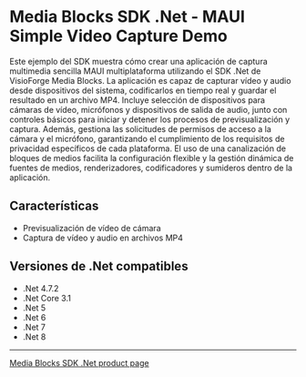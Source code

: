 # Media Blocks SDK .Net - MAUI Simple Video Capture Demo

Este ejemplo del SDK muestra cómo crear una aplicación de captura multimedia sencilla MAUI multiplataforma utilizando el SDK .Net de VisioForge Media Blocks. La aplicación es capaz de capturar vídeo y audio desde dispositivos del sistema, codificarlos en tiempo real y guardar el resultado en un archivo MP4. Incluye selección de dispositivos para cámaras de vídeo, micrófonos y dispositivos de salida de audio, junto con controles básicos para iniciar y detener los procesos de previsualización y captura. Además, gestiona las solicitudes de permisos de acceso a la cámara y el micrófono, garantizando el cumplimiento de los requisitos de privacidad específicos de cada plataforma. El uso de una canalización de bloques de medios facilita la configuración flexible y la gestión dinámica de fuentes de medios, renderizadores, codificadores y sumideros dentro de la aplicación.

## Características

- Previsualización de vídeo de cámara
- Captura de vídeo y audio en archivos MP4

## Versiones de .Net compatibles

- .Net 4.7.2
- .Net Core 3.1
- .Net 5
- .Net 6
- .Net 7
- .Net 8

---

[Media Blocks SDK .Net product page](https://www.visioforge.com/media-blocks-sdk)
